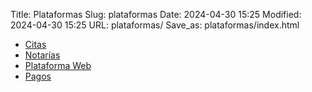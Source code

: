 Title: Plataformas
Slug: plataformas
Date: 2024-04-30 15:25
Modified: 2024-04-30 15:25
URL: plataformas/
Save_as: plataformas/index.html


- [Citas](citas/)
- [Notarías](notarias/)
- [Plataforma Web](plataforma-web/)
- [Pagos](pagos/)

